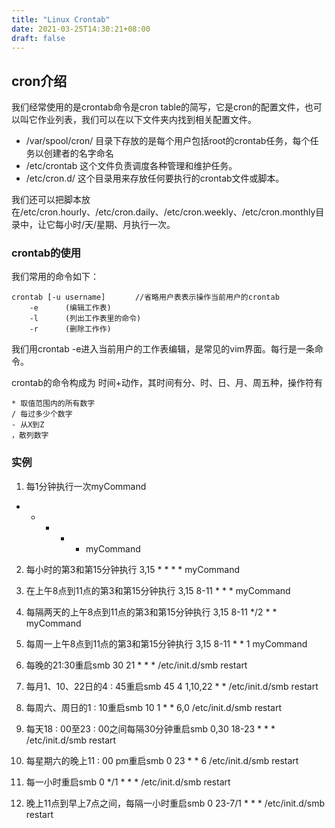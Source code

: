 ```yaml
---
title: "Linux Crontab"
date: 2021-03-25T14:30:21+08:00
draft: false
---
```


## cron介绍

我们经常使用的是crontab命令是cron table的简写，它是cron的配置文件，也可以叫它作业列表，我们可以在以下文件夹内找到相关配置文件。

- /var/spool/cron/ 目录下存放的是每个用户包括root的crontab任务，每个任务以创建者的名字命名
- /etc/crontab 这个文件负责调度各种管理和维护任务。
- /etc/cron.d/ 这个目录用来存放任何要执行的crontab文件或脚本。

我们还可以把脚本放在/etc/cron.hourly、/etc/cron.daily、/etc/cron.weekly、/etc/cron.monthly目录中，让它每小时/天/星期、月执行一次。

### crontab的使用
我们常用的命令如下：

```
crontab [-u username]　　　　//省略用户表表示操作当前用户的crontab
    -e      (编辑工作表)
    -l      (列出工作表里的命令)
    -r      (删除工作作)
```
我们用crontab -e进入当前用户的工作表编辑，是常见的vim界面。每行是一条命令。

crontab的命令构成为 时间+动作，其时间有分、时、日、月、周五种，操作符有

```
* 取值范围内的所有数字
/ 每过多少个数字
- 从X到Z
，散列数字
```

### 实例

1. 每1分钟执行一次myCommand
* * * * * myCommand

2. 每小时的第3和第15分钟执行
3,15 * * * * myCommand

3. 在上午8点到11点的第3和第15分钟执行
3,15 8-11 * * * myCommand

4. 每隔两天的上午8点到11点的第3和第15分钟执行
3,15 8-11 */2  *  * myCommand

5. 每周一上午8点到11点的第3和第15分钟执行
3,15 8-11 * * 1 myCommand

6. 每晚的21:30重启smb
30 21 * * * /etc/init.d/smb restart

7. 每月1、10、22日的4 : 45重启smb
45 4 1,10,22 * * /etc/init.d/smb restart

8. 每周六、周日的1 : 10重启smb
10 1 * * 6,0 /etc/init.d/smb restart

9. 每天18 : 00至23 : 00之间每隔30分钟重启smb
0,30 18-23 * * * /etc/init.d/smb restart

10. 每星期六的晚上11 : 00 pm重启smb
0 23 * * 6 /etc/init.d/smb restart

11. 每一小时重启smb
0 */1 * * * /etc/init.d/smb restart

12. 晚上11点到早上7点之间，每隔一小时重启smb
0 23-7/1 * * * /etc/init.d/smb restart